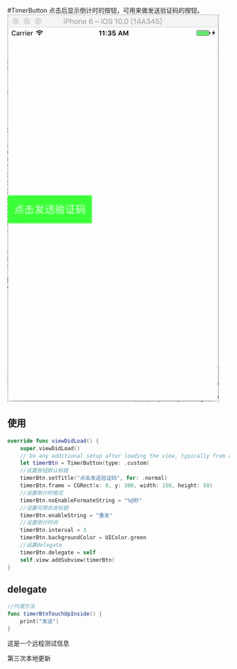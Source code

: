 #TimerButton
点击后显示倒计时的按钮，可用来做发送验证码的按钮。
![](/TimerButtton.gif)

## 使用

```swift
override func viewDidLoad() {
    super.viewDidLoad()
    // Do any additional setup after loading the view, typically from a nib.
    let timerBtn = TimerButton(type: .custom)
    //设置按钮默认标题
    timerBtn.setTitle("点击发送验证码", for: .normal)
    timerBtn.frame = CGRect(x: 0, y: 300, width: 150, height: 50)
    //设置倒计时格式
    timerBtn.noEnableFormateString = "%@秒"
    //设置可用状态标题
    timerBtn.enableString = "重发"
    //设置倒计时间
    timerBtn.interval = 3
    timerBtn.backgroundColor = UIColor.green
    //设置delegate
    timerBtn.delegate = self
    self.view.addSubview(timerBtn)
}
```

## delegate

```swift
//代理方法
func timerBtnTouchUpInside() {
    print("发送")
}
```

这是一个远程测试信息

第三次本地更新
